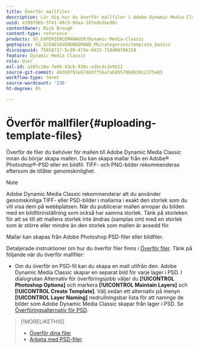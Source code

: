 ```yaml
---
title: Överför mallfiler
description: Lär dig hur du överför mallfiler i Adobe Dynamic Media Classic.
uuid: e19979b5-3f41-49c5-99aa-107ede3be98c
contentOwner: Rick Brough
content-type: reference
products: SG_EXPERIENCEMANAGER/Dynamic-Media-Classic
geptopics: SG_SCENESEVENONDEMAND_PK/categories/template_basics
discoiquuid: 75658717-5c39-473e-9d32-718d00706310
feature: Dynamic Media Classic
role: User
exl-id: a105c18a-7e06-43cb-938c-a3bcdc3e9d22
source-git-commit: d43b0791e67d43ff56a7ab85570b9639c2375e05
workflow-type: tm+mt
source-wordcount: '236'
ht-degree: 0%

---
```


# Överför mallfiler{#uploading-template-files}

Överför de filer du behöver för mallen till Adobe Dynamic Media Classic innan du börjar skapa mallen. Du kan skapa mallar från en Adobe® Photoshop®-PSD eller en bildfil. TIFF- och PNG-bilder rekommenderas eftersom de tillåter genomskinlighet.

>[!NOTE]
>
>Adobe Dynamic Media Classic rekommenderar att du använder genomskinliga TIFF- eller PSD-bilder i mallarna i exakt den storlek som du vill visa dem på webbplatsen. När du publicerar mallen anropar du bilden med en bildförinställning som också har samma storlek. Tänk på storleken för att se till att mallens storlek inte ändras (samplas om) med en storlek som är större eller mindre än den storlek som mallen är avsedd för.

Mallar kan skapas från Adobe Photoshop PSD-filer eller bildfiler.

Detaljerade instruktioner om hur du överför filer finns i [Överför filer](uploading-files.md#uploading_files). Tänk på följande när du överför mallfiler:

* Om du överför en PSD-fil kan du skapa en mall utifrån den. Adobe Dynamic Media Classic skapar en separat bild för varje lager i PSD. I dialogrutan Alternativ för överföringsjobb väljer du **[!UICONTROL Photoshop Options]** och markera **[!UICONTROL Maintain Layers]** och **[!UICONTROL Create Template]**. Välj sedan ett alternativ på menyn **[!UICONTROL Layer Naming]** nedrullningsbar lista för att namnge de bilder som Adobe Dynamic Media Classic skapar från lager i PSD.
Se [Överföringsalternativ för PSD](psd-files.md#psd_upload_options).

<!-- THERE IS NO LONGER AN IMAGE EDITING OPTIONS MENU * If you are uploading images, you can create a mask from its clipping path. This option applies to images created with image-editing applications in which a clipping path was created. In the Upload Job Options dialog box, select Image Editing Options and select the Create Mask From Clipping Path option. 
See [Image editing options at upload](image-editing-options-upload.md#image-editing-options-at-upload). -->

>[!MORELIKETHIS]
>
>* [Överför dina filer](uploading-files.md#uploading_your_files)
>* [Arbeta med PSD-filer](psd-files.md#working_with_psd_files)


